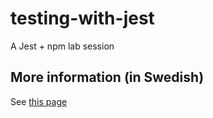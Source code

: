 # testing-with-jest
A Jest +  npm lab session

## More information (in Swedish)
See [this page](https://mau-webb.github.io/resurser/da395a-vt22/6-utvecklingsmetodik/i1/)
